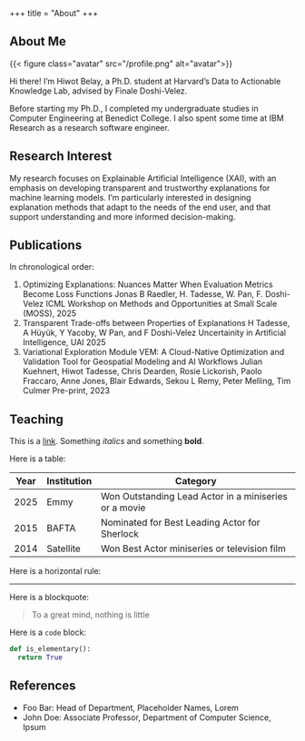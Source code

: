 +++
title = "About"
+++

## About Me

{{< figure class="avatar" src="/profile.png" alt="avatar">}}

Hi there! I’m Hiwot Belay, a Ph.D. student at Harvard’s Data to Actionable Knowledge Lab, advised by Finale Doshi-Velez.

Before starting my Ph.D., I completed my undergraduate studies in Computer Engineering at Benedict College. I also spent some time at IBM Research as a research software engineer. 

## Research Interest

My research focuses on Explainable Artificial Intelligence (XAI), with an emphasis on developing transparent and trustworthy explanations for machine learning models. I’m particularly interested in designing explanation methods that adapt to the needs of the end user, and that support understanding and more informed decision-making.


## Publications

In chronological order:
1. Optimizing Explanations: Nuances Matter When Evaluation Metrics Become Loss Functions
Jonas B Raedler, H. Tadesse, W. Pan, F. Doshi-Velez
ICML Workshop on Methods and Opportunities at Small Scale (MOSS), 2025 
2. Transparent Trade-offs between Properties of Explanations
H Tadesse, A Hüyük, Y Yacoby, W Pan, and F Doshi-Velez
Uncertainity in Artificial Intelligence, UAI 2025
3. Variational Exploration Module VEM: A Cloud-Native Optimization and Validation Tool for Geospatial Modeling and AI Workflows
Julian Kuehnert, Hiwot Tadesse, Chris Dearden, Rosie Lickorish, Paolo Fraccaro, Anne Jones, Blair Edwards, Sekou L Remy, Peter Melling, Tim Culmer Pre-print, 2023

## Teaching

This is a [link](http://google.com). Something *italics* and something **bold**.

Here is a table:

Year | Institution | Category
-----|-------|--------
2025 | Emmy  | Won Outstanding Lead Actor in a miniseries or a movie
2015 | BAFTA | Nominated for Best Leading Actor for Sherlock
2014 | Satellite | Won Best Actor miniseries or television film

Here is a horizontal rule:

---

Here is a blockquote:

> To a great mind, nothing is little

Here is a `code` block:

```python
def is_elementary():
  return True
```

## References

* Foo Bar: Head of Department, Placeholder Names, Lorem
* John Doe: Associate Professor, Department of Computer Science, Ipsum

[^1]: This is the first footnote.
[^2]: This is the second footnote.
